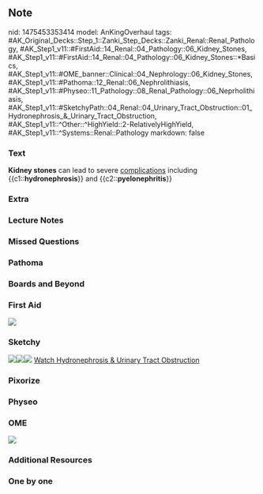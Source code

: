 ## Note
nid: 1475453353414
model: AnKingOverhaul
tags: #AK_Original_Decks::Step_1::Zanki_Step_Decks::Zanki_Renal::Renal_Pathology, #AK_Step1_v11::#FirstAid::14_Renal::04_Pathology::06_Kidney_Stones, #AK_Step1_v11::#FirstAid::14_Renal::04_Pathology::06_Kidney_Stones::*Basics, #AK_Step1_v11::#OME_banner::Clinical::04_Nephrology::06_Kidney_Stones, #AK_Step1_v11::#Pathoma::12_Renal::06_Nephrolithiasis, #AK_Step1_v11::#Physeo::11_Pathology::08_Renal_Pathology::06_Neprholithiasis, #AK_Step1_v11::#SketchyPath::04_Renal::04_Urinary_Tract_Obstruction::01_Hydronephrosis_&_Urinary_Tract_Obstruction, #AK_Step1_v11::^Other::^HighYield::2-RelativelyHighYield, #AK_Step1_v11::^Systems::Renal::Pathology
markdown: false

### Text
<div>
  <b>Kidney stones</b> can lead to severe <u>complications</u>
  including {{c1::<b>hydronephrosis</b>}} and
  {{c2::<b>pyelonephritis</b>}}
</div>

### Extra


### Lecture Notes


### Missed Questions


### Pathoma


### Boards and Beyond


### First Aid
<img src="tmpTEA0K8.png">

### Sketchy
<img src=
"Screen%20Shot%202019-12-10%20at%203.09.22%20PM_1566160514431_1566160514431.png"><img src="Screen%20Shot%202019-11-24%20at%205.24.04%20PM_1566160514431.png"><img src="Zoverall%20picture-9d710d0f39e091b34006fe99e39d097d2cdbfa2b.png">
<a href=
"https://dashboard.sketchy.com/study/medical/courses/medical-pathophysiology/units/medical-pathophysiology-renal/videos/medical-pathophysiology-renal-urinary-tract-obstruction-hydronephrosis-and-urinary-tract-obstruction?utm_source=anki&utm_medium=partnership&utm_campaign=february_update&utm_content=medical">
Watch Hydronephrosis & Urinary Tract Obstruction</a>

### Pixorize


### Physeo


### OME
<div class="ome-widget">
  <a href=
  "https://onlinemeded.org/spa/nephrology/kidney-stones/acquire?ref=anki">
  <img src="_OME_AnkiFlashcards_Lesson_4.png"></a>
</div>

### Additional Resources


### One by one


